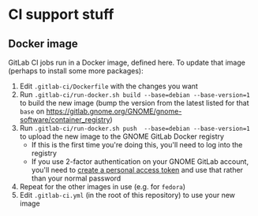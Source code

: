 # CI support stuff

## Docker image

GitLab CI jobs run in a Docker image, defined here. To update that image
(perhaps to install some more packages):

1. Edit `.gitlab-ci/Dockerfile` with the changes you want
1. Run `.gitlab-ci/run-docker.sh build --base=debian --base-version=1` to
   build the new image (bump the version from the latest listed for that `base`
   on https://gitlab.gnome.org/GNOME/gnome-software/container_registry)
1. Run `.gitlab-ci/run-docker.sh push  --base=debian --base-version=1` to
   upload the new image to the GNOME GitLab Docker registry
    * If this is the first time you're doing this, you'll need to log into the
      registry
    * If you use 2-factor authentication on your GNOME GitLab account, you'll
      need to [create a personal access token][pat] and use that rather than
      your normal password
1. Repeat for the other images in use (e.g. for `fedora`)
1. Edit `.gitlab-ci.yml` (in the root of this repository) to use your new
   image

[pat]: https://gitlab.gnome.org/-/profile/personal_access_tokens
